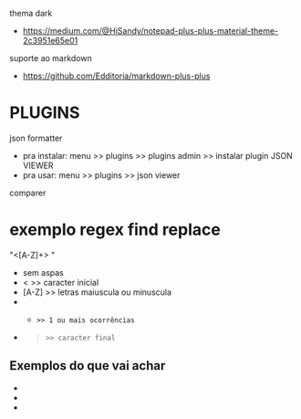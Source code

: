 thema dark
- https://medium.com/@HiSandy/notepad-plus-plus-material-theme-2c3951e65e01

suporte ao markdown
- https://github.com/Edditoria/markdown-plus-plus

# PLUGINS
json formatter
- pra instalar: menu >> plugins >> plugins admin >> instalar plugin JSON VIEWER
- pra usar:     menu >> plugins >> json viewer

comparer

# exemplo regex find replace

"<[A-Z]+> "
- sem aspas
- <     >> caracter inicial
- [A-Z] >> letras maiuscula ou minuscula
- +     >> 1 ou mais ocorrências
- >     >> caracter final

## Exemplos do que vai achar
- <AspNetRoles>
- <Componente>
- <CustoAzure>
